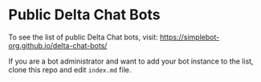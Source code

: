# Public Delta Chat Bots

To see the list of public Delta Chat bots, visit:
https://simplebot-org.github.io/delta-chat-bots/

If you are a bot administrator and want to add your bot instance to the list,
clone this repo and edit `index.md` file.
